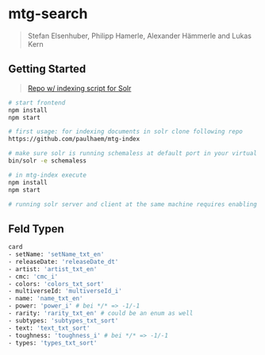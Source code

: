 # mtg-search
> Stefan Elsenhuber, Philipp Hamerle, Alexander Hämmerle and Lukas Kern

## Getting Started
> [Repo w/ indexing script for Solr](https://github.com/paulhaem/mtg-index)
```bash
# start frontend
npm install
npm start

# first usage: for indexing documents in solr clone following repo
https://github.com/paulhaem/mtg-index

# make sure solr is running schemaless at default port in your virtual machine
bin/solr -e schemaless

# in mtg-index execute
npm install
npm start

# running solr server and client at the same machine requires enabling CORS everywhere. please install a suitable browser extension for that.
```

## Feld Typen
```bash
card
- setName: 'setName_txt_en'
- releaseDate: 'releaseDate_dt'
- artist: 'artist_txt_en'
- cmc: 'cmc_i'
- colors: 'colors_txt_sort'
- multiverseId: 'multiverseId_i'
- name: 'name_txt_en'
- power: 'power_i' # bei */* => -1/-1
- rarity: 'rarity_txt_en' # could be an enum as well
- subtypes: 'subtypes_txt_sort'
- text: 'text_txt_sort'
- toughness: 'toughness_i' # bei */* => -1/-1
- types: 'types_txt_sort'
```
